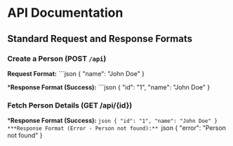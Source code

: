 # API Documentation

## Standard Request and Response Formats

### Create a Person (POST `/api`)

**Request Format:**
    ```json
        {
            "name": "John Doe"
        }

***Response Format (Success):**
    ```json
        {
            "id": "1",
            "name": "John Doe"
        }

### Fetch Person Details (GET /api/{id})
***Response Format (Success):**
    ```json
        {
            "id": "1",
            "name": "John Doe"
        }
***Response Format (Error - Person not found):**
    ```json
        {
            "error": "Person not found"
        }
